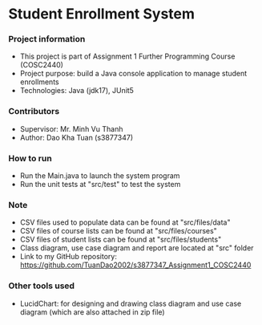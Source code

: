 # Student Enrollment System

### Project information
- This project is part of Assignment 1 Further Programming Course (COSC2440)
- Project purpose: build a Java console application to manage student enrollments
- Technologies: Java (jdk17), JUnit5

### Contributors
- Supervisor: Mr. Minh Vu Thanh
- Author: Dao Kha Tuan (s3877347)

### How to run
- Run the Main.java to launch the system program
- Run the unit tests at "src/test" to test the system

### Note
- CSV files used to populate data can be found at "src/files/data"
- CSV files of course lists can be found at "src/files/courses"
- CSV files of student lists can be found at "src/files/students"
- Class diagram, use case diagram and report are located at "src" folder
- Link to my GitHub repository: https://github.com/TuanDao2002/s3877347_Assignment1_COSC2440

### Other tools used
- LucidChart: for designing and drawing class diagram and use case diagram (which are also attached in zip file)
